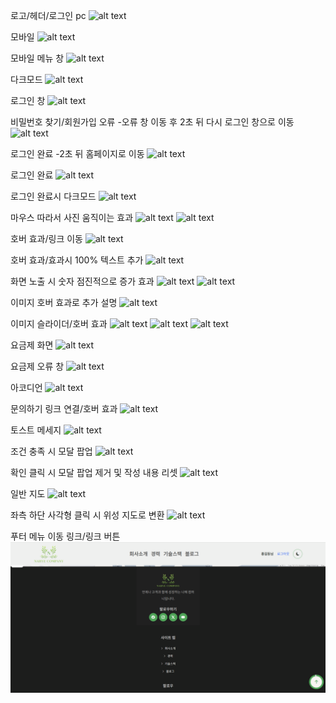 로고/헤더/로그인
pc
![alt text]({2E32426C-7F6E-49C5-A4A3-1E548161DCCC}.png)

모바일
![alt text]({F6A2DCCD-A35C-47A8-A3EF-F665FAD406D7}.png)

모바일 메뉴 창
![alt text]({977A7B29-6F87-46A0-B641-509B8568F2ED}.png)

다크모드
![alt text]({DE9BEA9E-76AA-403A-AF26-E2FE5D2B5EC4}.png)

로그인 창
![alt text]({02B9103E-1A41-41C1-9D28-B87B6E0E3A35}.png)

비밀번호 찾기/회원가입 오류
-오류 창 이동 후 2초 뒤 다시 로그인 창으로 이동
![alt text]({AA0AA741-9663-43A2-A936-0BEE60CF0974}.png)

로그인 완료
-2초 뒤 홈페이지로 이동
![alt text]({D6746E95-0982-4258-A455-997077D1F25D}.png)

로그인 완료
![alt text]({1654CB55-CB68-4157-96D9-FD1DCE4B30A8}.png)

로그인 완료시 다크모드
![alt text]({6FE29AD5-8140-4E43-B81D-34CB05C30193}-1.png)

마우스 따라서 사진 움직이는 효과
![alt text]({016897A7-0C42-4313-B0CB-861FCDEEE990}.png)
![alt text]({B5B20EF9-27CF-448E-9122-3E978AA75341}.png)

호버 효과/링크 이동
![alt text]({E869CB70-160C-47A1-8189-5A3C5594113A}.png)

호버 효과/효과시 100% 텍스트 추가
![alt text]({CC86C9DB-C360-4BE7-ADDB-C83572198031}.png)

화면 노출 시 숫자 점진적으로 증가 효과
![alt text]({0696A3B0-7E3F-4A06-9CD2-72A239FD60B3}.png)
![alt text]({8526915A-92E9-4F3C-9192-89C7872EDE51}.png)

이미지 호버 효과로 추가 설명
![alt text]({2DBE38CA-B427-45A7-8439-FD8C6670F1CB}.png)

이미지 슬라이더/호버 효과
![alt text]({20246853-DA39-4F30-8E34-F97D54832AC4}.png)
![alt text]({C1EC5892-798D-4E9F-9DFE-668E8C0C59C4}.png)
![alt text]({77165E28-6287-43D6-AD93-6BB96AADCB3C}.png)

요금제 화면
![alt text]({6C374ED8-1323-49EE-8E7B-2EBB5E420AA8}.png)

요금제 오류 창
![alt text]({5338BCC1-70D9-4195-8700-098478855A31}.png)

아코디언
![alt text]({F821024A-9E49-4D86-ABAE-6F81A8AB24DC}.png)

문의하기 링크 연결/호버 효과
![alt text]({B18A51FA-6677-4BA4-8AE2-6A7F6E98A272}.png)

토스트 메세지
![alt text]({C41D1106-08B6-4BCD-ADB9-AEC6068164F2}.png)

조건 충족 시 모달 팝업
![alt text]({2D07B8A8-C7E8-46E5-8C8C-82594DA49B13}.png)

확인 클릭 시 모달 팝업 제거 및 작성 내용 리셋
![alt text]({D50FA775-BD5A-4087-9050-5D0CED398FB1}.png)

일반 지도
![alt text]({BD92D934-5F47-42A7-B8A4-9C8E74C1D932}.png)

좌측 하단 사각형 클릭 시 위성 지도로 변환
![alt text]({5EE75D9D-3105-41AC-94CE-62F95D3A1B60}.png)

푸터 메뉴 이동 링크/링크 버튼
![alt text]({D38E3687-53B3-4AD9-9A7D-493CEE58F96E}.png)